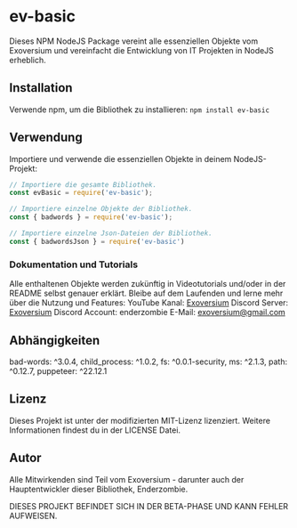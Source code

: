 # ev-basic
Dieses NPM NodeJS Package vereint alle essenziellen Objekte vom Exoversium und vereinfacht die Entwicklung von IT Projekten in NodeJS erheblich.

## Installation
Verwende npm, um die Bibliothek zu installieren:
`npm install ev-basic`

## Verwendung
Importiere und verwende die essenziellen Objekte in deinem NodeJS-Projekt:
```js
// Importiere die gesamte Bibliothek.
const evBasic = require('ev-basic');

// Importiere einzelne Objekte der Bibliothek.
const { badwords } = require('ev-basic');

// Importiere einzelne Json-Dateien der Bibliothek.
const { badwordsJson } = require('ev-basic')
```

### Dokumentation und Tutorials
Alle enthaltenen Objekte werden zukünftig in Videotutorials und/oder in der README selbst genauer erklärt. Bleibe auf dem Laufenden und lerne mehr über die Nutzung und Features:
YouTube Kanal: [Exoversium](https://www.youtube.com/@exoversium)
Discord Server: [Exoversium](https://discord.gg/AcjPRvzPyx)
Discord Account: enderzombie
E-Mail: exoversium@gmail.com

## Abhängigkeiten
bad-words: ^3.0.4,
child_process: ^1.0.2,
fs: ^0.0.1-security,
ms: ^2.1.3,
path: ^0.12.7,
puppeteer: ^22.12.1

## Lizenz
Dieses Projekt ist unter der modifizierten MIT-Lizenz lizenziert. Weitere Informationen findest du in der LICENSE Datei.

## Autor
Alle Mitwirkenden sind Teil vom Exoversium - darunter auch der Hauptentwickler dieser Bibliothek, Enderzombie.

DIESES PROJEKT BEFINDET SICH IN DER BETA-PHASE UND KANN FEHLER AUFWEISEN.